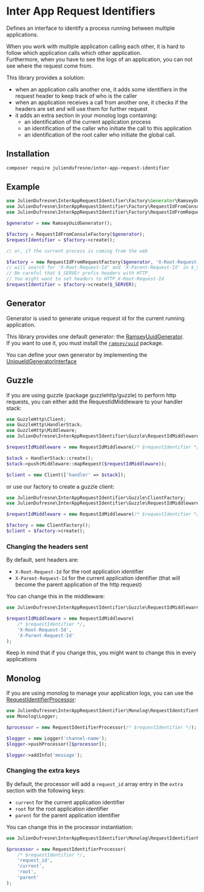 Inter App Request Identifiers
=============================

Defines an interface to identify a process running between multiple applications.

When you work with multiple application calling each other, it is hard to follow which application calls which other application.  
Furthermore, when you have to see the logs of an application, you can not see where the request come from.

This library provides a solution:
* when an application calls another one, it adds some identifiers in the request header to keep track of who is the caller
* when an application receives a call from another one, it checks if the headers are set and will use them for further request
* it adds an extra section in your monolog logs containing:
  * an identification of the current application process
  * an identification of the caller who initiate the call to this application
  * an identification of the root caller who initiate the global call.

Installation
------------

```bash
composer require juliendufresne/inter-app-request-identifier
```

Example
-------

```php
use JulienDufresne\InterAppRequestIdentifier\Factory\Generator\RamseyUuidGenerator;
use JulienDufresne\InterAppRequestIdentifier\Factory\RequestIdFromConsoleFactory;
use JulienDufresne\InterAppRequestIdentifier\Factory\RequestIdFromRequestFactory;

$generator = new RamseyUuidGenerator();

$factory = RequestIdFromConsoleFactory($generator);
$requestIdentifier = $factory->create();

// or, if the current process is coming from the web

$factory = new RequestIdFromRequestFactory($generator, 'X-Root-Request-Id', 'X-Parent-Request-Id');
// will search for 'X-Root-Request-Id' and 'X-Parent-Request-Id' in $_SERVER array.
// Be careful that $_SERVEr prefix headers with HTTP_
// You might want to set headers to HTTP_X-Root-Request-Id
$requestIdentifier = $factory->create($_SERVER);
```

Generator
---------

Generator is used to generate unique request id for the current running application.  

This library provides one default generator: the [RamseyUuidGenerator](/src/Factory/Generator/RamseyUuidGenerator.php).  
If you want to use it, you must install the [`ramsey/uuid`](https://packagist.org/packages/ramsey/uuid) package.

You can define your own generator by implementing the [UniqueIdGeneratorInterface](/src/Factory/Generator/UniqueIdGeneratorInterface.php)

Guzzle
------

If you are using guzzle (package guzzlehttp/guzzle) to perform http requests, you can either add the RequestIdMiddleware to your handler stack:
 
```php
use GuzzleHttp\Client;
use GuzzleHttp\HandlerStack;
use GuzzleHttp\Middleware;
use JulienDufresne\InterAppRequestIdentifier\Guzzle\RequestIdMiddleware;

$requestIdMiddleware = new RequestIdMiddleware(/* $requestIdentifier */);

$stack = HandlerStack::create();
$stack->push(Middleware::mapRequest($requestIdMiddleware));

$client = new Client(['handler' => $stack]);
```
 
 
or use our factory to create a guzzle client:

```php
use JulienDufresne\InterAppRequestIdentifier\Guzzle\ClientFactory;
use JulienDufresne\InterAppRequestIdentifier\Guzzle\RequestIdMiddleware;

$requestIdMiddleware = new RequestIdMiddleware(/* $requestIdentifier */);

$factory = new ClientFactory();
$client = $factory->create();
```

### Changing the headers sent

By default, sent headers are:
* `X-Root-Request-Id` for the root application identifier
* `X-Parent-Request-Id` for the current application identifier (that will become the parent application of the http request)

You can change this in the middleware:

```php
use JulienDufresne\InterAppRequestIdentifier\Guzzle\RequestIdMiddleware;

$requestIdMiddleware = new RequestIdMiddleware(
    /* $requestIdentifier */,
    'X-Root-Request-Id',
    'X-Parent-Request-Id'
);
```

Keep in mind that if you change this, you might want to change this in every applications

Monolog
-------

If you are using monolog to manage your application logs, you can use the [RequestIdentifierProcessor](/src/Monolog/RequestIdentifierProcessor.php):

```php
use JulienDufresne\InterAppRequestIdentifier\Monolog\RequestIdentifierProcessor;
use Monolog\Logger;

$processor = new RequestIdentifierProcessor(/* $requestIdentifier */);

$logger = new Logger('channel-name');
$logger->pushProcessor([$processor]);

$logger->addInfo('message');
```

### Changing the extra keys

By default, the processor will add a `request_id` array entry in the `extra` section with the following keys:
* `current` for the current application identifier
* `root` for the root application identifier
* `parent` for the parent application identifier

You can change this in the processor instantiation:

```php
use JulienDufresne\InterAppRequestIdentifier\Monolog\RequestIdentifierProcessor;

$processor = new RequestIdentifierProcessor(
    /* $requestIdentifier */,
    'request_id',
    'current',
    'root',
    'parent'
);
```

